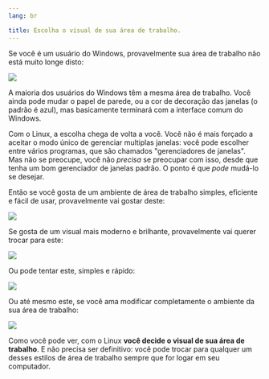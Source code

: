 ```yaml
---
lang: br

title: Escolha o visual de sua área de trabalho.
---
```


Se você é um usuário do Windows, provavelmente sua área de trabalho 
não está muito longe disto:

<img src="Images/windows_vista.jpg" />

A maioria dos usuários do Windows têm a mesma área de trabalho. Você 
ainda pode mudar o papel de parede, ou a cor de decoração das janelas (o 
padrão é azul), mas basicamente terminará com a interface comum do 
Windows.

Com o Linux, a escolha chega de volta a você. Você não é mais forçado 
a aceitar o modo único de gerenciar multiplas janelas: você pode 
escolher entre vários programas, que são chamados "gerenciadores de 
janelas". Mas não se preocupe, você não <i>precisa</i> se preocupar com 
isso, desde que tenha um bom gerenciador de janelas padrão. O ponto é 
que <i>pode</i> mudá-lo se desejar.

Então se você gosta de um ambiente de área de trabalho simples, 
eficiente e fácil de usar, provavelmente vai gostar deste:

<img src="Images/ubuntu.jpg"/>

Se gosta de um visual mais moderno e brilhante, provavelmente vai 
querer trocar para este:

<img src="Images/kde.png" />

Ou pode tentar este, simples e rápido:

<img src="Images/xfce.jpg" />

Ou até mesmo este, se você ama modificar completamente o ambiente da 
sua área de trabalho:

<img src="Images/wm.jpg" />

Como você pode ver, com o Linux <b>você decide o visual de sua área 
de trabalho</b>. E não precisa ser definitivo: você pode trocar para 
qualquer um desses estilos de área de trabalho sempre que for logar em 
seu computador.




